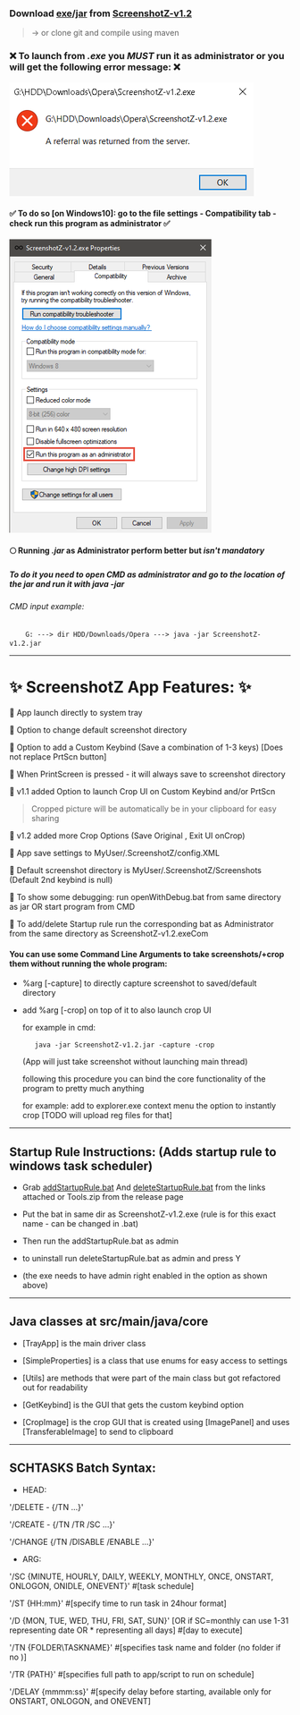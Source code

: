 ### Download [exe](https://github.com/Araxeus/ScreenshotZ/releases/download/v1.2e/ScreenshotZ-v1.2.exe)/[jar](https://github.com/Araxeus/ScreenshotZ/releases/download/v1.2e/ScreenshotZ-v1.2.jar) from [ScreenshotZ-v1.2](https://github.com/Araxeus/ScreenshotZ/releases/tag/v1.2e) 

> -> or clone git and compile using maven

### :x: To launch from _.exe_ you _MUST_ run it as administrator or you will get the following error message: :x:

![alt text](https://github.com/Araxeus/ScreenshotZ/blob/master/resources/NoAdminRights.png?raw=true)

#### :white_check_mark: To do so [on Windows10]: go to the file settings - Compatibility tab - check run this program as administrator :white_check_mark:

![alt text](https://github.com/Araxeus/ScreenshotZ/blob/master/resources/RunAsAdmin.png?raw=true)

#### :full_moon: Running _.jar_ as Administrator perform better but _isn't mandatory_

##### To do it you need to open CMD as administrator and go to the location of the jar and run it with java -jar

###### CMD input example:

        G: ---> dir HDD/Downloads/Opera ---> java -jar ScreenshotZ-v1.2.jar

---

# :sparkles: ScreenshotZ App Features: :sparkles:

:small_orange_diamond:   App launch directly to system tray

:small_orange_diamond:   Option to change default screenshot directory

:small_orange_diamond:  Option to add a Custom Keybind (Save a combination of 1-3 keys) [Does not replace PrtScn button]

:small_orange_diamond:   When PrintScreen is pressed - it will always save to screenshot directory

:small_orange_diamond:   v1.1 added Option to launch Crop UI on Custom Keybind and/or PrtScn

> Cropped picture will be automatically be in your clipboard for easy sharing

:small_orange_diamond:   v1.2 added more Crop Options (Save Original , Exit UI onCrop)

:small_orange_diamond:   App save settings to MyUser/.ScreenshotZ/config.XML

:small_orange_diamond:   Default screenshot directory is MyUser/.ScreenshotZ/Screenshots (Default 2nd keybind is null)

:small_orange_diamond:   To show some debugging: run openWithDebug.bat from same directory as jar OR start program from CMD

:small_orange_diamond:   To add/delete Startup rule run the corresponding bat as Administrator from the same directory as ScreenshotZ-v1.2.exeCom

#### You can use some Command Line Arguments to take screenshots/+crop them without running the whole program:

-   %arg [-capture] to directly capture screenshot to saved/default directory
-   add %arg [-crop] on top of it to also launch crop UI

    for example in cmd:

           java -jar ScreenshotZ-v1.2.jar -capture -crop

    (App will just take screenshot without launching main thread)

    following this procedure you can bind the core functionality of the program to pretty much anything

    for example: add to explorer.exe context menu the option to instantly crop [TODO will upload reg files for that]

---

## Startup Rule Instructions: (Adds startup rule to windows task scheduler) 

-   Grab [addStartupRule.bat](https://github.com/Araxeus/ScreenshotZ/blob/master/resources/addStartupRule.bat) And
    [deleteStartupRule.bat](https://github.com/Araxeus/ScreenshotZ/blob/master/resources/deleteStartupRule.bat)
    from the links attached or Tools.zip from the release page

-   Put the bat in same dir as ScreenshotZ-v1.2.exe (rule is for this exact name - can be changed in .bat)

-   Then run the addStartupRule.bat as admin
-   to uninstall run deleteStartupRule.bat as admin and press Y

-   (the exe needs to have admin right enabled in the option as shown above)

---

## Java classes at src/main/java/core

-   [TrayApp] is the main driver class

-   [SimpleProperties] is a class that use enums for easy access to settings

-   [Utils] are methods that were part of the main class but got refactored out for readability

-   [GetKeybind] is the GUI that gets the custom keybind option

-   [CropImage] is the crop GUI that is created using [ImagePanel] and uses [TransferableImage] to send to clipboard

---

## SCHTASKS Batch Syntax:

-   HEAD:

'/DELETE - {/TN ...}'

'/CREATE - {/TN /TR /SC ...}'

'/CHANGE {/TN /DISABLE /ENABLE ...}'

-   ARG:

'/SC {MINUTE, HOURLY, DAILY, WEEKLY, MONTHLY, ONCE, ONSTART, ONLOGON, ONIDLE, ONEVENT}' #[task schedule]

'/ST {HH:mm}' #[specify time to run task in 24hour format]

'/D {MON, TUE, WED, THU, FRI, SAT, SUN}' [OR if SC=monthly can use 1-31 representing date OR * representing all days] #[day to execute]

'/TN {FOLDER\TASKNAME}' #[specifies task name and folder (no folder if no \)]

'/TR {PATH}' #[specifies full path to app/script to run on schedule]

'/DELAY {mmmm:ss}' #[specify delay before starting, available only for ONSTART, ONLOGON, and ONEVENT]

